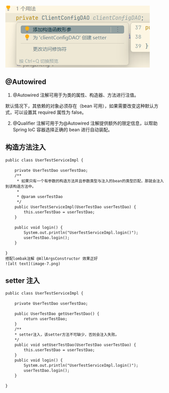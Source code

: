 ![alt text](image-6.png)

## @Autowired

1. @Autowired 注解可用于为类的属性、构造器、方法进行注值。

默认情况下，其依赖的对象必须存在（bean 可用），如果需要改变这种默认方式，可以设置其 required 属性为 false。

2. @Qualifier 注解可用于为@Autowired 注解提供额外的限定信息，以帮助 Spring IoC 容器选择正确的 bean 进行自动装配。

## 构造方法注入
```
public class UserTestServiceImpl {
 
    private UserTestDao userTestDao;
    /**
     * 如果只有一个有参数的构造方法并且参数类型与注入的bean的类型匹配，那就会注入到该构造方法中。
     *
     * @param userTestDao
     */
    public UserTestServiceImpl(UserTestDao userTestDao) {
        this.userTestDao = userTestDao;
    }
 
    public void login() {
        System.out.println("UserTestServiceImpl.login()");
        userTestDao.login();
    }
 
}
搭配lombak注解 @AllArgsConstructor 效果正好
![alt text](image-7.png)
```

## setter 注入

```
public class UserTestServiceImpl {

    private UserTestDao userTestDao;

    public UserTestDao getUserTestDao() {
        return userTestDao;
    }
    /**
    * setter注入，该setter方法不可缺少，否则会注入失败。
    */
    public void setUserTestDao(UserTestDao userTestDao) {
        this.userTestDao = userTestDao;
    }
    public void login() {
        System.out.println("UserTestServiceImpl.login()");
        userTestDao.login();
    }

}
```
